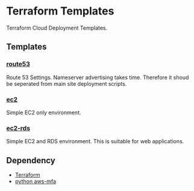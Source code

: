 
# Terraform Templates

Terraform Cloud Deployment Templates.

## Templates
### [route53](./template/route53)
Route 53 Settings.
Nameserver advertising takes time.
Therefore it shoud be seperated from main site deployment scripts.

### [ec2](./template/ec2)
Simple EC2 only environment.

### [ec2-rds](./template/ec2-rds)
Simple EC2 and RDS environment.
This is suitable for web applications.

## Dependency

+ [Terraform](https://www.terraform.io/)
+ [python aws-mfa](https://pypi.org/project/aws-mfa/)
